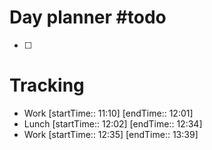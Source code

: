 # Day planner #todo 
- [ ] 



# Tracking
- Work [startTime:: 11:10] [endTime:: 12:01]
- Lunch [startTime:: 12:02]  [endTime:: 12:34]
- Work [startTime:: 12:35] [endTime:: 13:39]